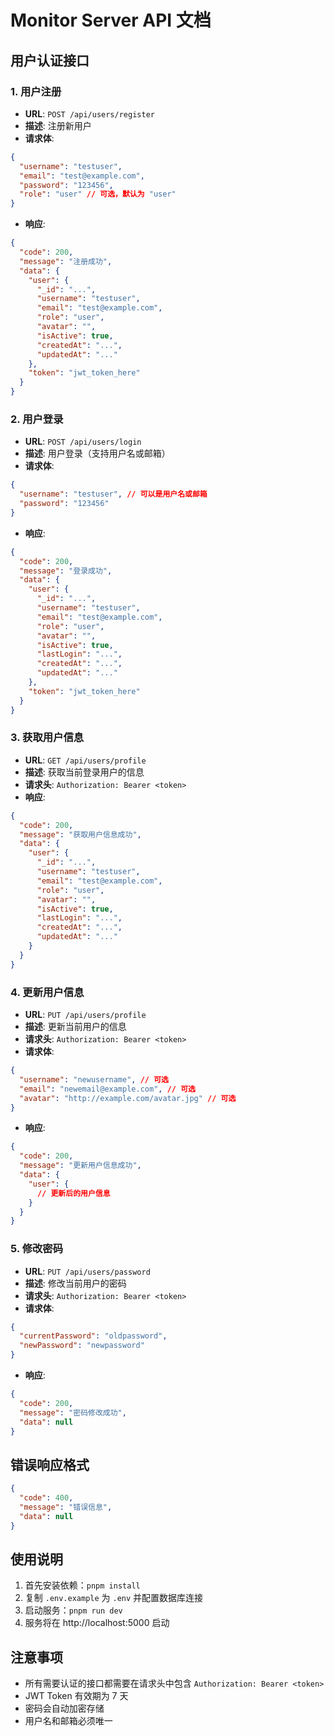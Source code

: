 # Monitor Server API 文档

## 用户认证接口

### 1. 用户注册
- **URL**: `POST /api/users/register`
- **描述**: 注册新用户
- **请求体**:
```json
{
  "username": "testuser",
  "email": "test@example.com",
  "password": "123456",
  "role": "user" // 可选，默认为 "user"
}
```
- **响应**:
```json
{
  "code": 200,
  "message": "注册成功",
  "data": {
    "user": {
      "_id": "...",
      "username": "testuser",
      "email": "test@example.com",
      "role": "user",
      "avatar": "",
      "isActive": true,
      "createdAt": "...",
      "updatedAt": "..."
    },
    "token": "jwt_token_here"
  }
}
```

### 2. 用户登录
- **URL**: `POST /api/users/login`
- **描述**: 用户登录（支持用户名或邮箱）
- **请求体**:
```json
{
  "username": "testuser", // 可以是用户名或邮箱
  "password": "123456"
}
```
- **响应**:
```json
{
  "code": 200,
  "message": "登录成功",
  "data": {
    "user": {
      "_id": "...",
      "username": "testuser",
      "email": "test@example.com",
      "role": "user",
      "avatar": "",
      "isActive": true,
      "lastLogin": "...",
      "createdAt": "...",
      "updatedAt": "..."
    },
    "token": "jwt_token_here"
  }
}
```

### 3. 获取用户信息
- **URL**: `GET /api/users/profile`
- **描述**: 获取当前登录用户的信息
- **请求头**: `Authorization: Bearer <token>`
- **响应**:
```json
{
  "code": 200,
  "message": "获取用户信息成功",
  "data": {
    "user": {
      "_id": "...",
      "username": "testuser",
      "email": "test@example.com",
      "role": "user",
      "avatar": "",
      "isActive": true,
      "lastLogin": "...",
      "createdAt": "...",
      "updatedAt": "..."
    }
  }
}
```

### 4. 更新用户信息
- **URL**: `PUT /api/users/profile`
- **描述**: 更新当前用户的信息
- **请求头**: `Authorization: Bearer <token>`
- **请求体**:
```json
{
  "username": "newusername", // 可选
  "email": "newemail@example.com", // 可选
  "avatar": "http://example.com/avatar.jpg" // 可选
}
```
- **响应**:
```json
{
  "code": 200,
  "message": "更新用户信息成功",
  "data": {
    "user": {
      // 更新后的用户信息
    }
  }
}
```

### 5. 修改密码
- **URL**: `PUT /api/users/password`
- **描述**: 修改当前用户的密码
- **请求头**: `Authorization: Bearer <token>`
- **请求体**:
```json
{
  "currentPassword": "oldpassword",
  "newPassword": "newpassword"
}
```
- **响应**:
```json
{
  "code": 200,
  "message": "密码修改成功",
  "data": null
}
```

## 错误响应格式
```json
{
  "code": 400,
  "message": "错误信息",
  "data": null
}
```

## 使用说明

1. 首先安装依赖：`pnpm install`
2. 复制 `.env.example` 为 `.env` 并配置数据库连接
3. 启动服务：`pnpm run dev`
4. 服务将在 http://localhost:5000 启动

## 注意事项

- 所有需要认证的接口都需要在请求头中包含 `Authorization: Bearer <token>`
- JWT Token 有效期为 7 天
- 密码会自动加密存储
- 用户名和邮箱必须唯一
